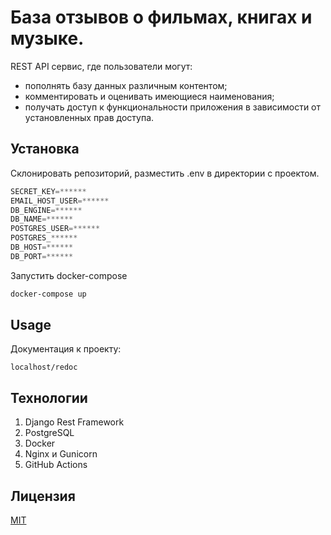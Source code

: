 # База отзывов о фильмах, книгах и музыке.

REST API сервис, где пользователи могут:
- пополнять базу данных различным контентом;
- комментировать и оценивать имеющиеся наименования;
- получать доступ к функциональности приложения в зависимости от установленных прав доступа.

## Установка

Склонировать репозиторий, разместить .env в директории с проектом.

```python
SECRET_KEY=******
EMAIL_HOST_USER=******
DB_ENGINE=******
DB_NAME=******
POSTGRES_USER=******
POSTGRES_******
DB_HOST=******
DB_PORT=******
```

Запустить docker-compose

```bash
docker-compose up
```

## Usage

Документация к проекту:
```
localhost/redoc
```

## Технологии

1. Django Rest Framework
2. PostgreSQL
3. Docker
4. Nginx и Gunicorn
4. GitHub Actions

## Лицензия
[MIT](https://choosealicense.com/licenses/mit/)
